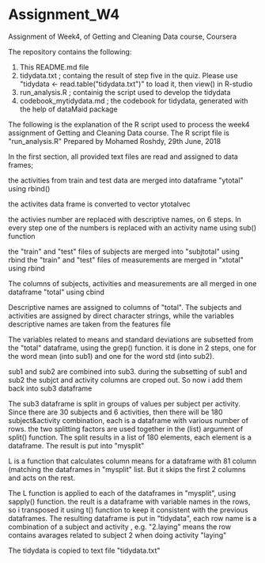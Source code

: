 # Assignment_W4
Assignment of Week4, of Getting and Cleaning Data course, Coursera

The repository contains the following:
1. This README.md file
2. tidydata.txt ; containg the result of step five in the quiz.  Please use "tidydata <- read.table("tidydata.txt")" to load it, then view() in R-studio
3. run_analysis.R ; containig the script used to develop the tidydata
4. codebook_mytidydata.md ; the codebook for tidydata, generated with the help of dataMaid package

The following is the explanation of the R script used to process the week4 assignment
of Getting and Cleaning Data course.
The R script file is "run_analysis.R"
Prepared by Mohamed Roshdy,  29th June, 2018

In the first section, all provided text files are read and assigned to data frames;

the activities from train and test data are merged into dataframe "ytotal" using rbind()

the activites data frame is converted to vector ytotalvec

the activies number are replaced with descriptive names, on 6 steps.  In every step
one of the numbers is replaced with an activity name using sub() function

the "train" and "test" files of subjects are merged into "subjtotal" using rbind
the "train" and "test" files of measurements are merged in "xtotal" using rbind

The columns of subjects, activities and measurements are all merged in one dataframe
"total" using cbind

Descriptive names are assigned to columns of "total".
The subjects and activities are assigned by direct character strings, while the variables
descriptive names are taken from the features file

The variables related to means and standard deviations are subsetted from the "total"
dataframe, using the grep() function.  it is done in 2 steps, one for the word mean 
(into sub1) and one for the word std (into sub2).

sub1 and sub2 are combined into sub3.  during the subsetting of sub1 and sub2 the subjct
and activity columns are croped out.  So now i add them back into sub3 dataframe

The sub3 dataframe is split in groups of values per subject per activity.  Since there 
are 30 subjects and 6 activities, then there will be 180 subject&activity combination,
each is a dataframe with various number of rows.  the two splitting factors are used together
in the (list) argument of split() function.
The split results in a list of 180 elements, each element is a dataframe.  The result is 
put into "mysplit" 

L is a function that calculates column means for a dataframe with 81 column (matching the 
dataframes in "mysplit" list.  But it skips the first 2 columns and acts on the rest.
 
The L function is applied to each of the dataframes in "mysplit", using sapply() function.
the reult is a dataframe with variable names in the rows, so i transposed it using t()
function to keep it consistent with the previous dataframes.
The resulting dataframe is put in "tidydata", each row name is a combination of a subject and activity , e.g. "2.laying" means the row contains avarages related to subject 2 when doing activity "laying"

The tidydata is copied to text file "tidydata.txt"

 
